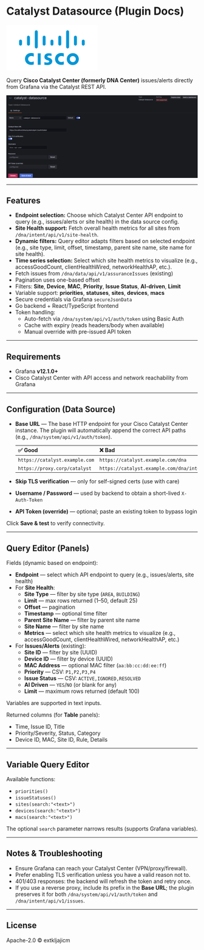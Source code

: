 # Catalyst Datasource (Plugin Docs)

![Logo](https://raw.githubusercontent.com/extkljajicm/grafana-catalyst-datasource/main/src/img/logo.svg)

Query **Cisco Catalyst Center (formerly DNA Center)** issues/alerts directly from Grafana via the Catalyst REST API.

![Screenshot](https://raw.githubusercontent.com/extkljajicm/grafana-catalyst-datasource/main/src/img/screenshot-1.png)

---


## Features

- **Endpoint selection:** Choose which Catalyst Center API endpoint to query (e.g., issues/alerts or site health) in the data source config.
- **Site Health support:** Fetch overall health metrics for all sites from `/dna/intent/api/v1/site-health`.
- **Dynamic filters:** Query editor adapts filters based on selected endpoint (e.g., site type, limit, offset, timestamp, parent site name, site name for site health).
- **Time series selection:** Select which site health metrics to visualize (e.g., accessGoodCount, clientHealthWired, networkHealthAP, etc.).
- Fetch issues from `/dna/data/api/v1/assuranceIssues` (existing)
- Pagination uses one-based offset
- Filters: **Site**, **Device**, **MAC**, **Priority**, **Issue Status**, **AI-driven**, **Limit**
- Variable support: **priorities**, **statuses**, **sites**, **devices**, **macs**
- Secure credentials via Grafana `secureJsonData`
- Go backend + React/TypeScript frontend
- Token handling:
  - Auto-fetch via `/dna/system/api/v1/auth/token` using Basic Auth
  - Cache with expiry (reads headers/body when available)
  - Manual override with pre-issued API token

---

## Requirements

- Grafana **v12.1.0+**
- Cisco Catalyst Center with API access and network reachability from Grafana

---

## Configuration (Data Source)

- **Base URL** — The base HTTP endpoint for your Cisco Catalyst Center instance. The plugin will automatically append the correct API paths (e.g., `/dna/system/api/v1/auth/token`).
  
  | ✅ Good | ❌ Bad |
  | :--- | :--- |
  | `https://catalyst.example.com` | `https://catalyst.example.com/dna` |
  | `https://proxy.corp/catalyst` | `https://catalyst.example.com/dna/intent/api` |

- **Skip TLS verification** — only for self-signed certs (use with care)
- **Username / Password** — used by backend to obtain a short-lived `X-Auth-Token`
- **API Token (override)** — optional; paste an existing token to bypass login

Click **Save & test** to verify connectivity.

---


## Query Editor (Panels)

Fields (dynamic based on endpoint):
- **Endpoint** — select which API endpoint to query (e.g., issues/alerts, site health)
- For **Site Health**:
  - **Site Type** — filter by site type (`AREA`, `BUILDING`)
  - **Limit** — max rows returned (1–50, default 25)
  - **Offset** — pagination
  - **Timestamp** — optional time filter
  - **Parent Site Name** — filter by parent site name
  - **Site Name** — filter by site name
  - **Metrics** — select which site health metrics to visualize (e.g., accessGoodCount, clientHealthWired, networkHealthAP, etc.)
- For **Issues/Alerts** (existing):
  - **Site ID** — filter by site (UUID)
  - **Device ID** — filter by device (UUID)
  - **MAC Address** — optional MAC filter (`aa:bb:cc:dd:ee:ff`)
  - **Priority** — CSV: `P1,P2,P3,P4`
  - **Issue Status** — CSV: `ACTIVE,IGNORED,RESOLVED`
  - **AI Driven** — `YES`/`NO` (or blank for any)
  - **Limit** — maximum rows returned (default 100)

Variables are supported in text inputs.

Returned columns (for **Table** panels):
- Time, Issue ID, Title
- Priority/Severity, Status, Category
- Device ID, MAC, Site ID, Rule, Details

---


## Variable Query Editor

Available functions:
- `priorities()`
- `issueStatuses()`
- `sites(search:"<text>")`
- `devices(search:"<text>")`
- `macs(search:"<text>")`

The optional `search` parameter narrows results (supports Grafana variables).

---

## Notes & Troubleshooting

- Ensure Grafana can reach your Catalyst Center (VPN/proxy/firewall).
- Prefer enabling TLS verification unless you have a valid reason not to.
- 401/403 responses: the backend will refresh the token and retry once.
- If you use a reverse proxy, include its prefix in the **Base URL**; the plugin preserves it for both `/dna/system/api/v1/auth/token` and `/dna/intent/api/v1/issues`.

---

## License

Apache-2.0 © extkljajicm

